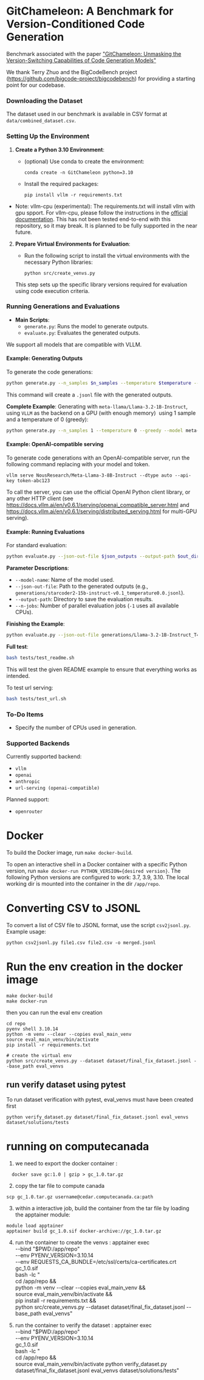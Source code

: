 # GitChameleon: A Benchmark for Version-Conditioned Code Generation

Benchmark associated with the paper ["GitChameleon: Unmasking the Version-Switching Capabilities of Code Generation Models"](https://arxiv.org/abs/2411.05830)

We thank Terry Zhuo and the BigCodeBench project (https://github.com/bigcode-project/bigcodebench) for providing a starting point for our codebase.

### Downloading the Dataset

The dataset used in our benchmark is available in CSV format at `data/combined_dataset.csv`.

### Setting Up the Environment

1. **Create a Python 3.10 Environment**:

   - (optional) Use conda to create the environment:
     ```
     conda create -n GitChameleon python=3.10
     ```
   - Install the required packages:
     ```
     pip install vllm -r requirements.txt
     ```
  - Note: vllm-cpu (experimental): The requirements.txt will install vllm with gpu spport. For vllm-cpu, please follow the instructions in the [official documentation](https://docs.vllm.ai/en/v0.6.1/getting_started/cpu-installation.html). This has not been tested end-to-end with this repository, so it may break. It is planned to be fully supported in the near future.

2. **Prepare Virtual Environments for Evaluation**:

   - Run the following script to install the virtual environments with the necessary Python libraries:
     ```
     python src/create_venvs.py
     ```

   This step sets up the specific library versions required for evaluation using code execution criteria.

### Running Generations and Evaluations

- **Main Scripts**:
  - `generate.py`: Runs the model to generate outputs.
  - `evaluate.py`: Evaluates the generated outputs.

We support all models that are compatible with VLLM.

#### Example: Generating Outputs

To generate the code generations:

```bash
python generate.py --n_samples $n_samples --temperature $temperature --model $model --save_path $save_path
```

This command will create a `.jsonl` file with the generated outputs.

**Complete Example**: Generating with `meta-llama/Llama-3.2-1B-Instruct`, using `VLLM` as the backend on a GPU (with enough memory)  using 1 sample and a temperature of 0 (greedy):

```bash
python generate.py --n_samples 1 --temperature 0 --greedy --model meta-llama/Llama-3.2-1B-Instruct --save_path generations/Llama-3.2-1B-Instruct_T=0.jsonl
```

#### Example: OpenAI-compatible serving

To generate code generations with an OpenAI-compatible server, run the following command replacing with your model and token.
```
vllm serve NousResearch/Meta-Llama-3-8B-Instruct --dtype auto --api-key token-abc123
```
To call the server, you can use the official OpenAI Python client library, or any other HTTP client (see https://docs.vllm.ai/en/v0.6.1/serving/openai_compatible_server.html and https://docs.vllm.ai/en/v0.6.1/serving/distributed_serving.html for multi-GPU serving).


#### Example: Running Evaluations

For standard evaluation:

```bash
python evaluate.py --json-out-file $json_outputs --output-path $out_dir --model-name $model_name --temperature $temperature
```

**Parameter Descriptions**:

- `--model-name`: Name of the model used.
- `--json-out-file`: Path to the generated outputs (e.g., `generations/starcoder2-15b-instruct-v0.1_temperature0.0.jsonl`).
- `--output-path`: Directory to save the evaluation results.
- `--n-jobs`: Number of parallel evaluation jobs (`-1` uses all available CPUs).

**Finishing the Example**:

```bash
python evaluate.py --json-out-file generations/Llama-3.2-1B-Instruct_T=0.jsonl --model-name meta-llama/Llama-3.2-1B-Instruct --temperature 0.0
```

**Full test**:
```bash
bash tests/test_readme.sh
```
This will test the given README example to ensure that everything works as intended.

To test url serving:
```bash
bash tests/test_url.sh
```

### To-Do Items

- Specify the number of CPUs used in generation.

### Supported Backends

Currently supported backend:

- `vllm`
- `openai`
- `anthropic`
- `url-serving (openai-compatible)`

Planned support:

- `openrouter`


# Docker
To build the Docker image, run `make docker-build`. 

To open an interactive shell in a Docker container with a specific Python version, run `make docker-run PYTHON_VERSION={desired version}`. 
The following Python versions are configured to work: 3.7, 3.9, 3.10. The local working dir is mounted into the container in the dir `/app/repo`.

# Converting CSV to JSONL
To convert a list of CSV file to JSONL format, use the script `csv2jsonl.py`. Example usage:
```
python csv2jsonl.py file1.csv file2.csv -o merged.jsonl
```



# Run the env creation in the docker image

```
make docker-build
make docker-run
```
then you can run the eval env creation
```
cd repo 
pyenv shell 3.10.14
python -m venv --clear --copies eval_main_venv
source eval_main_venv/bin/activate
pip install -r requirements.txt

# create the virtual env
python src/create_venvs.py --dataset dataset/final_fix_dataset.jsonl --base_path eval_venvs
```
## run verify dataset using pytest
To run dataset verification with pytest, eval_venvs must have been created first 
```
python verify_dataset.py dataset/final_fix_dataset.jsonl eval_venvs dataset/solutions/tests
```

# running on computecanada 
1. we need to export the docker container  : 
```
  docker save gc:1.0 | gzip > gc_1.0.tar.gz 
```
2. copy the tar file to compute canada
```
scp gc_1.0.tar.gz username@cedar.computecanada.ca:path
```
3. within a interactive job, build the container from the tar file by loading the apptainer module:
```
module load apptainer
apptainer build gc_1.0.sif docker-archive://gc_1.0.tar.gz
```
4. run the container to create the venvs :
apptainer exec \
  --bind "$PWD:/app/repo" \
  --env PYENV_VERSION=3.10.14 \
  --env REQUESTS_CA_BUNDLE=/etc/ssl/certs/ca-certificates.crt \
  gc_1.0.sif \
  bash -lc "\
    cd /app/repo && \
    python -m venv --clear --copies eval_main_venv && \
    source eval_main_venv/bin/activate && \
    pip install -r requirements.txt && \
    python src/create_venvs.py --dataset dataset/final_fix_dataset.jsonl --base_path eval_venvs"

5. run the container to verify the dataset :
apptainer exec \
  --bind "$PWD:/app/repo" \
  --env PYENV_VERSION=3.10.14 \
  gc_1.0.sif \
  bash -lc "\
    cd /app/repo  && \
    source eval_main_venv/bin/activate
    python verify_dataset.py dataset/final_fix_dataset.jsonl eval_venvs dataset/solutions/tests"

